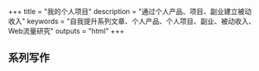 +++
title = "我的个人项目"
description = "通过个人产品、项目、副业建立被动收入"
keywords = "自我提升系列文章、个人产品、个人项目、副业、被动收入、Web流量研究"
outputs = "html"
+++

## 系列写作

<!-- | | |
| -- | -- |
| [被动收入投资组合](/categories/被动收入投资组合/) | 15年长期投资/15%年复合收益率/25万+到200万+ |
| [投资实证](/series/投资实证/) | 我的投资交易策略及年度金融投资报告 |
| [自我提升](/series/自我提升/) | 交易/财务/写作/笔记/时间，五个系统维度助我不断成长 |
| [SEO实践日志](/series/seo实践日志/) | 记录我的`SEO`学习实践过程 |
| [零成本搭建现代博客指南](/series/零成本搭建现代博客指南/) | 记录从零开始零成本打造`SEO`友好的个人技术博客 |

## 产品/工具/开源项目

| | |
| -- | -- |
| [Invest Alchemy](https://github.com/bmpi-dev/invest-alchemy) | 被动收入投资助手 |
| [scrape_google_keyword](https://github.com/bmpi-dev/scrape_google_keyword) | 刮取Google关键词Top10排名网站信息 |
| [tg2web](https://github.com/bmpi-dev/tg2web) | 电报频道静态化工具 |
| [git2pdf](https://github.com/bmpi-dev/git2pdf) | 打印GitHub README文档 |
| [awesome-seo](https://github.com/madawei2699/awesome-seo) | 我整理的关于Google SEO系统学习的收藏资源及通过流量变现的介绍 |
| [notion-sites](https://github.com/madawei2699/notion-sites) | 我整理的Notion好站列表 |
| [xian-IT](https://github.com/madawei2699/xian-IT) | 如果你对西安互联网公司熟悉，欢迎提交 Issue 或者PR，期待你的参与。 |
| [logseq.xyz](https://github.com/bmpi-dev/logseq.xyz) | Logseq 自托管版本（v0.5.5） |
| [free4.chat](https://github.com/madawei2699/free4chat) | 匿名语音聊天室 |

## 流量站

| | |
| -- | -- |
| [gitopx.com](https://www.gitopx.com) | GitHub Top100 用户/仓库排名信息 |
| [webtg.org](https://www.webtg.org) | Web Telegram |
| [instaghub](https://github.com/bmpi-dev/instaghub) | Instagram流量站 |

## 归档

| | |
| -- | -- |
| [一款产品的从0到1之旅](/dev/zero-to-one/) | 交易日记iOS App[已下线] |
| [项目Google邮件列表](https://groups.google.com/forum/#!forum/qunpin) | 群品电子书项目[已下线] | -->
